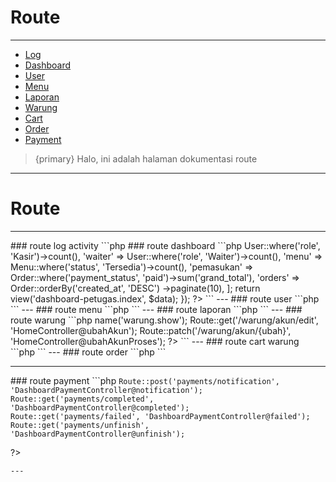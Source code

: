 # Route

--- 

- [Log](#section-1)
- [Dashboard](#section-2)
- [User](#section-3)
- [Menu](#section-4)
- [Laporan](#section-5)
- [Warung](#section-6)
- [Cart](#section-7)
- [Order](#section-7)
- [Payment](#section-8)

>{primary} Halo, ini adalah halaman dokumentasi route

--- 
# Route 
---
<a name="section-1">
### route log activity
```php
<?php
    Route::get('/activity', function () {
        $activities = Activity::all();
        return view('dashboard-petugas.activity.index', compact('activities'));
    });
```

---
<a name="section-2">
### route dashboard
```php
<?php
    Route::get('/dashboard', function () {
        $data = [
            'kasir' => User::where('role', 'Kasir')->count(),
            'waiter' => User::where('role', 'Waiter')->count(),
            'menu' => Menu::where('status', 'Tersedia')->count(),
            'pemasukan' => Order::where('payment_status', 'paid')->sum('grand_total'),
            'orders' => Order::orderBy('created_at', 'DESC')
                        ->paginate(10),
        ];
        return view('dashboard-petugas.index', $data);
    });
?>
```
---

<a name="section-3">
### route user
```php
<?php
    Route::resource('/user', 'UserController');
?>
```
---

<a name="section-4">
### route menu
```php
<?php
    Route::resource('/menu', 'MenuController');
?>
```
---

<a name="section-5">
### route laporan
```php
<?php
    Route::get('/laporan', 'LaporanController@index');
    Route::get('/laporan/create', 'LaporanController@create');
?>
```
---

<a name="section-6">
### route warung
```php
<?php
    Route::get('/warung', 'DefaultController@index');
    Route::get('/warung/akun', 'HomeController@akunDefault');
    Route::get('/warung/about', 'HomeController@about');
    Route::get('/warung/cara', 'HomeController@cara');
    Route::get('/warung/list', 'DefaultController@list');
    Route::get('/warung/create', 'DefaultController@create');
    Route::get('/warung/{warung}', 'DefaultController@show')->name('warung.show');
    Route::get('/warung/akun/edit', 'HomeController@ubahAkun');
    Route::patch('/warung/akun/{ubah}', 'HomeController@ubahAkunProses');
?>
```
---

<a name="section-7">
### route cart warung
```php
<?php
    Route::get('/warung/carts/remove/{warung}', 'WarungCartController@destroy');
    Route::get('/keranjang', 'WarungCartController@index');
    Route::post('/warung/carts', 'WarungCartController@store');
    Route::post('/warung/carts/update', 'WarungCartController@update');
?>
```
---

<a name="section-8">
### route order
```php
<?php
    Route::get('/warung/order', 'WarungOrderController@index');
    Route::get('/warung/order/list', 'WarungOrderController@list');
    Route::get('/warung/order/checkout', 'WarungOrderController@checkout');
    Route::post('/warung/order/checkout', 'WarungOrderController@doCheckout');
    Route::get('/warung/orders/received/{orderID}', 'WarungOrderController@received');
    Route::get('/warung/order/{order}', 'WarungOrderController@show');
    Route::get('/warung/order/create', 'WarungOrderController@create');
?>
```

---
<a name="section-9">
### route payment
```php
<?php
    Route::post('payments/notification', 'PaymentController@notification');
    Route::get('payments/completed', 'PaymentController@completed');
    Route::get('payments/failed', 'PaymentController@failed');
    Route::get('payments/unfinish', 'PaymentController@unfinish');

    Route::post('payments/notification', 'DashboardPaymentController@notification');
    Route::get('payments/completed', 'DashboardPaymentController@completed');
    Route::get('payments/failed', 'DashboardPaymentController@failed');
    Route::get('payments/unfinish', 'DashboardPaymentController@unfinish');
?>
```
---